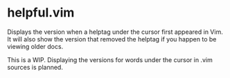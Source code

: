 # helpful.vim

Displays the version when a helptag under the cursor first appeared in Vim.  It
will also show the version that removed the helptag if you happen to be viewing
older docs.

This is a WIP.  Displaying the versions for words under the cursor in .vim
sources is planned.
